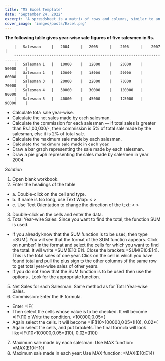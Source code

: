 ```yaml
---
title: "MS Excel Template"
date: 'September 24, 2022'
excerpt: 'A spreadsheet is a matrix of rows and columns, similar to an accounting notebook (ledger). A spreadsheet program is primarily used for mathematical calculations. A spreadsheet program is often used to prepare budgets, financial projections, billing, and other reports arranged in rows and columns. An electronic spreadsheet provides more flexibility, speed, and accuracy in comparison to a manually maintained spreadsheet.'
cover_image: 'images/posts/Excel.png'
---
```

**The following table gives year-wise sale figures of five salesmen in Rs.**

        |   Salesman     |   2004     |   2005     |    2006     |    2007     |
        ------------------------------------------------------------------------
        |   Salesman 1   |   10000    |   12000    |    20000    |    50000    |
        |   Salesman 2   |   15000    |   18000    |    50000    |    60000    |
        |   Salesman 3   |   20000    |   22000    |    70000    |    70000    |
        |   Salesman 4   |   30000    |   30000    |    100000   |    80000    |
        |   Salesman 5   |   40000    |   45000    |    125000   |    90000    |
        

- Calculate total sale year-wise.
- Calculate the net sales made by each salesman.
- Calculate the commission for each salesman — If total sales is greater than Rs.1,00,000/-, then commission is 5% of total sale made by the salesman, else it is 2% of total sale.
- Calculate the maximum sale made by each salesman.
- Calculate the maximum sale made in each year.
- Draw a bar graph representing the sale made by each salesman.
- Draw a pie graph representing the sales made by salesmen in year 2004.

*Solution*


1. Open blank workbook.   <New> <Create>
2. Enter the headings of the table
 - a. Double-click on the cell and type.
 - b. If name is too long, use Text Wrap: <Home><Alignment><   >
 - c. Use Text Orientation to change the direction of the text: <Home><Alignment><   >
3. Double-click on the cells and enter the data.
4. Total Year-wise Sales: Since you want to find the total, the function SUM is used.
 - If you already know that the SUM function is to be used, then type =SUM(. You will see that the format of the SUM function appears. Click on number1 in the format and select the cells for which you want to find the total. It will write =SUM(E10:E14. Close the brackets =SUM(E10:E14). This is the total sales of one year. Click on the cell in which you have found total and pull the plus sign to the other columns of the same row to get total year-wise sales of other years.
 - If you do not know that the SUM function is to be used, then use the options <Formulas> <Function Library>. Look for the appropriate function.
5. Net Sales for each Salesman: Same method as for Total Year-wise Sales.
6. Commission: Enter the IF formula.
 - Enter =IF(
 - Then select the cells whose value is to be checked. It will become =IF(I10 o Write the condition. >100000,0.05*(
 - Again select the cells. It will become =IF(I10>100000,0.05*(I10), 0.02*(
 - Again select the cells, and put brackets.The final formula will look like=IF(I10>100000,0.05*(I10), 0.02*(I10))
7. Maximum sale made by each salesman: Use MAX function: =MAX(E10:H10)
8. Maximum sale made in each year: Use MAX function: =MAX(E10:E14)